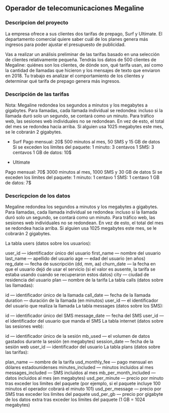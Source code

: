 ## Operador de telecomunicaciones Megaline

### Descripcion del proyecto
La empresa ofrece a sus clientes dos tarifas de prepago, Surf y Ultimate. El departamento comercial quiere saber cuál de los planes genera más ingresos para poder ajustar el presupuesto de publicidad.

Vas a realizar un análisis preliminar de las tarifas basado en una selección de clientes relativamente pequeña. Tendrás los datos de 500 clientes de Megaline: quiénes son los clientes, de dónde son, qué tarifa usan, así como la cantidad de llamadas que hicieron y los mensajes de texto que enviaron en 2018. Tu trabajo es analizar el comportamiento de los clientes y determinar qué tarifa de prepago genera más ingresos.

### Descripción de las tarifas
Nota: Megaline redondea los segundos a minutos y los megabytes a gigabytes. Para llamadas, cada llamada individual se redondea: incluso si la llamada duró solo un segundo, se contará como un minuto. Para tráfico web, las sesiones web individuales no se redondean. En vez de esto, el total del mes se redondea hacia arriba. Si alguien usa 1025 megabytes este mes, se le cobrarán 2 gigabytes.

- Surf
Pago mensual: 20$
500 minutos al mes, 50 SMS y 15 GB de datos
Si se exceden los límites del paquete:
1 minuto: 3 centavos
1 SMS: 3 centavos
1 GB de datos: 10$

- Ultimate

Pago mensual: 70$
3000 minutos al mes, 1000 SMS y 30 GB de datos
Si se exceden los límites del paquete:
1 minuto: 1 centavo
1 SMS: 1 centavo
1 GB de datos: 7$

### Descricpcion de los datos
 Megaline redondea los segundos a minutos y los megabytes a gigabytes. Para llamadas, cada llamada individual se redondea: incluso si la llamada duró solo un segundo, se contará como un minuto. Para tráfico web, las sesiones web individuales no se redondean. En vez de esto, el total del mes se redondea hacia arriba. Si alguien usa 1025 megabytes este mes, se le cobrarán 2 gigabytes.


La tabla users (datos sobre los usuarios):

user_id — identificador único del usuario
first_name — nombre del usuario
last_name — apellido del usuario
age — edad del usuario (en años)
reg_date — fecha de suscripción (dd, mm, aa)
churn_date — la fecha en que el usuario dejó de usar el servicio (si el valor es ausente, la tarifa se estaba usando cuando se recuperaron estos datos)
city — ciudad de residencia del usuario
plan — nombre de la tarifa
La tabla calls (datos sobre las llamadas):

id — identificador único de la llamada
call_date — fecha de la llamada
duration — duración de la llamada (en minutos)
user_id — el identificador del usuario que realiza la llamada
La tabla messages (datos sobre los SMS):

id — identificador único del SMS
message_date — fecha del SMS
user_id — el identificador del usuario que manda el SMS
La tabla internet (datos sobre las sesiones web):

id — identificador único de la sesión
mb_used — el volumen de datos gastados durante la sesión (en megabytes)
session_date — fecha de la sesión web
user_id — identificador del usuario
La tabla plans (datos sobre las tarifas):

plan_name — nombre de la tarifa
usd_monthly_fee — pago mensual en dólares estadounidenses
minutes_included — minutos incluidos al mes
messages_included — SMS incluidos al mes
mb_per_month_included — datos incluidos al mes (en megabytes)
usd_per_minute — precio por minuto tras exceder los límites del paquete (por ejemplo, si el paquete incluye 100 minutos el operador cobrará el minuto 101)
usd_per_message — precio por SMS tras exceder los límites del paquete
usd_per_gb — precio por gigabyte de los datos extra tras exceder los límites del paquete (1 GB = 1024 megabytes)
